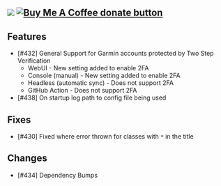 [![](https://img.shields.io/static/v1?label=Sponsor&message=%E2%9D%A4&logo=GitHub&color=%23fe8e86)](https://github.com/sponsors/philosowaffle) <span class="badge-buymeacoffee"><a href="https://www.buymeacoffee.com/philosowaffle" title="Donate to this project using Buy Me A Coffee"><img src="https://img.shields.io/badge/buy%20me%20a%20coffee-donate-yellow.svg" alt="Buy Me A Coffee donate button" /></a></span>
---

## Features

- [#432] General Support for Garmin accounts protected by Two Step Verification
	- WebUI - New setting added to enable 2FA
	- Console (manual) - New setting added to enable 2FA
	- Headless (automatic sync) - Does not support 2FA
	- GitHub Action - Does not support 2FA
- [#438] On startup log path to config file being used

## Fixes

- [#430] Fixed where error thrown for classes with `*` in the title 

## Changes

- [#434] Dependency Bumps